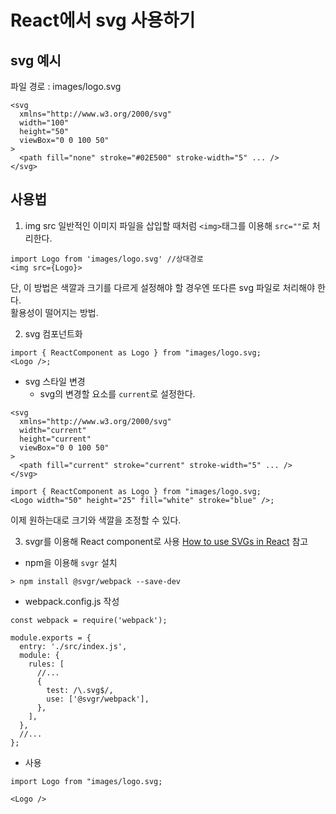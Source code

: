 # React에서 svg 사용하기

## svg 예시
파일 경로 : images/logo.svg
```
<svg
  xmlns="http://www.w3.org/2000/svg"
  width="100"
  height="50"
  viewBox="0 0 100 50"
>
  <path fill="none" stroke="#02E500" stroke-width="5" ... />
</svg>
```

## 사용법
1. img src 
일반적인 이미지 파일을 삽입할 때처럼 `<img>`태그를 이용해 `src=""`로 처리한다.
```
import Logo from 'images/logo.svg' //상대경로
<img src={Logo}>
```

단, 이 방법은 색깔과 크기를 다르게 설정해야 할 경우엔 또다른 svg 파일로 처리해야 한다.   
활용성이 떨어지는 방법.   


2. svg 컴포넌트화   

```
import { ReactComponent as Logo } from "images/logo.svg;
<Logo />;
```

* svg 스타일 변경
    - svg의 변경할 요소를 `current`로 설정한다.
```
<svg
  xmlns="http://www.w3.org/2000/svg"
  width="current"
  height="current"
  viewBox="0 0 100 50"
>
  <path fill="current" stroke="current" stroke-width="5" ... />
</svg>
```
```
import { ReactComponent as Logo } from "images/logo.svg;
<Logo width="50" height="25" fill="white" stroke="blue" />;
```
이제 원하는대로 크기와 색깔을 조정할 수 있다.   

3. svgr를 이용해 React component로 사용
[How to use SVGs in React](https://blog.logrocket.com/how-to-use-svgs-in-react/#:~:text=Using%20SVG%20as%20a%20component,%7D%20from%20'.%2Flogo.) 참고   

* npm을 이용해 `svgr` 설치
```
> npm install @svgr/webpack --save-dev
```

* webpack.config.js 작성
```
const webpack = require('webpack');

module.exports = {
  entry: './src/index.js',
  module: {
    rules: [
      //...
      {
        test: /\.svg$/,
        use: ['@svgr/webpack'],
      },
    ],
  },
  //...
};
```

* 사용
```
import Logo from "images/logo.svg;

<Logo />
```